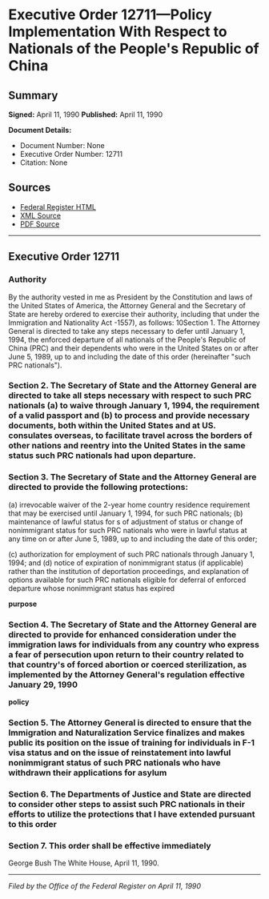 # Executive Order 12711—Policy Implementation With Respect to Nationals of the People's Republic of China

## Summary

**Signed:** April 11, 1990
**Published:** April 11, 1990

**Document Details:**
- Document Number: None
- Executive Order Number: 12711
- Citation: None

## Sources
- [Federal Register HTML](https://www.presidency.ucsb.edu/documents/executive-order-12711-policy-implementation-with-respect-nationals-the-peoples-republic)
- [XML Source](None)
- [PDF Source](None)

---

## Executive Order 12711

### Authority

By the authority vested in me as President by the Constitution and laws of the United States of America, the Attorney General and the Secretary of State are hereby ordered to exercise their authority, including that under the Immigration and Nationality Act -1557), as follows:
10Section 1. The Attorney General is directed to take any steps necessary to defer until January 1, 1994, the enforced departure of all nationals of the People's Republic of China (PRC) and their dependents who were in the United States on or after June 5, 1989, up to and including the date of this order (hereinafter "such PRC nationals").

### Section 2. The Secretary of State and the Attorney General are directed to take all steps necessary with respect to such PRC nationals (a) to waive through January 1, 1994, the requirement of a valid passport and (b) to process and provide necessary documents, both within the United States and at US. consulates overseas, to facilitate travel across the borders of other nations and reentry into the United States in the same status such PRC nationals had upon departure.

### Section 3. The Secretary of State and the Attorney General are directed to provide the following protections:

(a) irrevocable waiver of the 2-year home country residence requirement that may be exercised until January 1, 1994, for such PRC nationals;
(b) maintenance of lawful status for s of adjustment of status or change of nonimmigrant status for such PRC nationals who were in lawful status at any time on or after June 5, 1989, up to and including the date of this order;

(c) authorization for employment of such PRC nationals through January 1, 1994; and
(d) notice of expiration of nonimmigrant status (if applicable) rather than the institution of deportation proceedings, and explanation of options available for such PRC nationals eligible for deferral of enforced departure whose nonimmigrant status has expired

**purpose**

### Section 4. The Secretary of State and the Attorney General are directed to provide for enhanced consideration under the immigration laws for individuals from any country who express a fear of persecution upon return to their country related to that country's  of forced abortion or coerced sterilization, as implemented by the Attorney General's regulation effective January 29, 1990

**policy**

### Section 5. The Attorney General is directed to ensure that the Immigration and Naturalization Service finalizes and makes public its position on the issue of training for individuals in F-1 visa status and on the issue of reinstatement into lawful nonimmigrant status of such PRC nationals who have withdrawn their applications for asylum

### Section 6. The Departments of Justice and State are directed to consider other steps to assist such PRC nationals in their efforts to utilize the protections that I have extended pursuant to this order

### Section 7. This order shall be effective immediately

George Bush
The White House,
April 11, 1990.

---

*Filed by the Office of the Federal Register on April 11, 1990*
